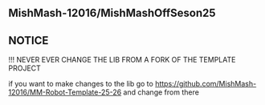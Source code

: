 ## MishMash-12016/MishMashOffSeson25

## NOTICE
!!! NEVER EVER CHANGE THE LIB FROM A FORK OF THE TEMPLATE PROJECT


if you want to make changes to the lib go to https://github.com/MishMash-12016/MM-Robot-Template-25-26 and change from there